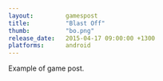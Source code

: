 ```yaml
---
layout: 		gamespost
title:  		"Blast Off"
thumb:			"bo.png"
release_date: 	2015-04-17 09:00:00 +1300
platforms:		android
---
```

Example of game post.
